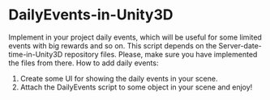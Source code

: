 # DailyEvents-in-Unity3D
Implement in your project daily events, which will be useful for some limited events with big rewards and so on.
This script depends on the Server-date-time-in-Unity3D repository files. Please, make sure you have implemented the files from there.
How to add daily events:
1. Create some UI for showing the daily events in your scene.
2. Attach the DailyEvents script to some object in your scene and enjoy!
